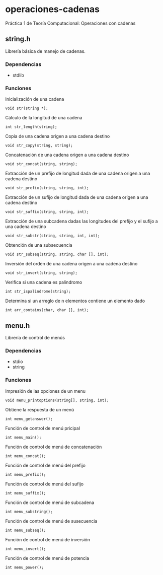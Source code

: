 # operaciones-cadenas
Práctica 1 de Teoría Computacional: Operaciones con cadenas 

## string.h
Librería básica de manejo de cadenas.

### Dependencias
* stdlib

### Funciones

Inicialización de una cadena

	void str(string *);

Cálculo de la longitud de una cadena

	int str_length(string);

Copia de una cadena origen a una cadena destino

	void str_copy(string, string);

Concatenación de una cadena origen a una cadena destino

	void str_concat(string, string);

Extracción de un prefijo de longitud dada de una cadena origen a una cadena destino

	void str_prefix(string, string, int);

Extracción de un sufijo de longitud dada de una cadena origen a una cadena destino

	void str_suffix(string, string, int);

Extracción de una subcadena dadas las longitudes del prefijo y el sufijo a una cadena destino

	void str_substr(string, string, int, int);

Obtención de una subsecuencia

	void str_subseq(string, string, char [], int);

Inversión del orden de una cadena origen a una cadena destino

	void str_invert(string, string);

Verifica si una cadena es palindromo

	int str_ispalindrome(string);

Determina si un arreglo de n elementos contiene un elemento dado

	int arr_contains(char, char [], int);


## menu.h
Librería de control de menús

### Dependencias
* stdio
* string

### Funciones

Impresión de las opciones de un menu

	void menu_printoptions(string[], string, int);
	
Obtiene la respuesta de un menú

	int menu_getanswer();
	
Función de control de menú pricipal

	int menu_main();
	
Función de control de menú de concatenación

	int menu_concat();
	
Función de control de menú del prefijo

	int menu_prefix();
	
Función de control de menú del sufijo

	int menu_suffix();
	
Función de control de menú de subcadena

	int menu_substring();
	
Función de control de menú de susecuencia

	int menu_subseq();
	
Función de control de menú de inversión

	int menu_invert();
	
Función de control de menú de potencia

	int menu_power();
	

